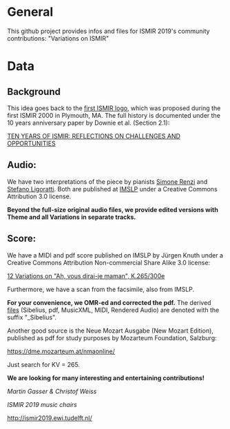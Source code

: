 # General

This github project provides infos and files for ISMIR 2019's community contributions: "Variations on ISMIR"

# Data

## Background

This idea goes back to the [first ISMIR logo](https://github.com/martingasser/ismir-variations/blob/master/Mozart_Variations-K265_Data/ISMIR_oldLogo.png), which was proposed during the first ISMIR 2000 in Plymouth, MA. The full history is documented under the 10 years anniversary paper by Downie et al. (Section 2.1):

[TEN YEARS OF ISMIR:
REFLECTIONS ON CHALLENGES AND OPPORTUNITIES ](http://ismir2009.ismir.net/proceedings/keynote1.pdf)

## Audio:

We have two interpretations of the piece by pianists [Simone Renzi](https://github.com/martingasser/ismir-variations/tree/master/Mozart_Variations-K265_Data/Audio/Renzi_IMSLP) and [Stefano Ligoratti](https://github.com/martingasser/ismir-variations/tree/master/Mozart_Variations-K265_Data/Audio/Ligoratti_IMSLP). Both are published at [IMSLP](<http://imslp.org/wiki/12_Variations_on_%22Ah%2C_vous_dirai-je_maman%22%2C_K.265%2F300e_(Mozart%2C_Wolfgang_Amadeus)>) under a Creative Commons Attribution 3.0 license.

**Beyond the full-size original audio files, we provide edited versions with Theme and all Variations in separate tracks.**

## Score:

We have a MIDI and pdf score published on IMSLP by Jürgen Knuth under a Creative Commons Attribution Non-commercial Share Alike 3.0 license:

[12 Variations on "Ah, vous dirai-je maman", K.265/300e](<http://imslp.org/wiki/12_Variations_on_%22Ah%2C_vous_dirai-je_maman%22%2C_K.265%2F300e_(Mozart%2C_Wolfgang_Amadeus)>)

Furthermore, we have a scan from the facsimile, also from IMSLP.

**For your convenience, we OMR-ed and corrected the pdf.** The derived [files](https://github.com/martingasser/ismir-variations/tree/master/Mozart_Variations-K265_Data/Score) (Sibelius, pdf, MusicXML, MIDI, Rendered Audio) are denoted with the suffix "\_Sibelius".

Another good source is the Neue Mozart Ausgabe (New Mozart Edition), published as pdf for study purposes by Mozarteum Foundation, Salzburg:

https://dme.mozarteum.at/nmaonline/

Just search for KV = 265.

**We are looking for many interesting and entertaining contributions!**

_Martin Gasser & Christof Weiss_

_ISMIR 2019 music chairs_

http://ismir2019.ewi.tudelft.nl/
